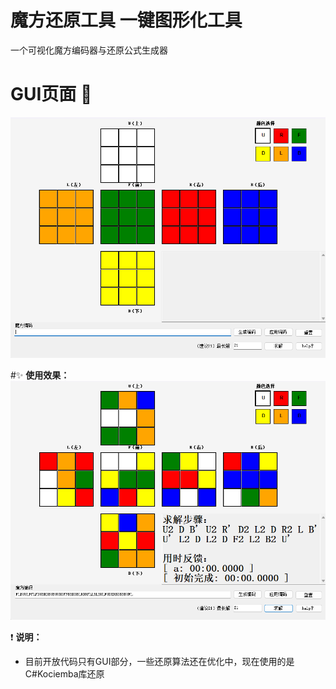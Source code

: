 # 魔方还原工具 一键图形化工具
一个可视化魔方编码器与还原公式生成器

# GUI页面 🚀
![配图](img/2025-09-07163717.png)

#✨ **使用效果：**
![配图](img/2025-09-07165123.png)

❗ **说明：**
*   目前开放代码只有GUI部分，一些还原算法还在优化中，现在使用的是C#Kociemba库还原

